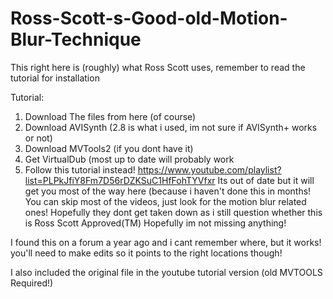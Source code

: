 # Ross-Scott-s-Good-old-Motion-Blur-Technique
This right here is (roughly) what Ross Scott uses, remember to read the tutorial for installation

Tutorial:

1. Download The files from here (of course)
2. Download AVISynth (2.8 is what i used, im not sure if AVISynth+ works or not)
3. Download MVTools2 (if you dont have it)
4. Get VirtualDub (most up to date will probably work
5. Follow this tutorial instead! https://www.youtube.com/playlist?list=PLPkJfiY8Fm7D56rDZKSuC1HfFohTYVfxr Its out of date but it will get you most of the way here (because i haven't done this in months! You can skip most of the videos, just look for the motion blur related ones! Hopefully they dont get taken down as i still question whether this is Ross Scott Approved(TM)
Hopefully im not missing anything!


I found this on a forum a year ago and  i cant remember where, but it works! you'll need to make edits so it points to the right locations though!

I also included the original file in the youtube tutorial version (old MVTOOLS Required!)
